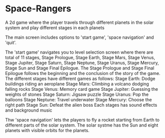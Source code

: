 # Space-Rangers
A 2d game where the player travels through different planets in the solar system and play different stages in each planets

The main screen includes options to 'start game', 'space navigation' and 'quit'.

The 'start game' navigates you to level selection screen where there are total of 11 stages, Stage Prologue, Stage Earth, Stage Mars, Stage Venus, Stage Jupiter, Stage Saturn, Stage Neptune, Stage Uranus, Stage Mercury, Stage Sun and Stage Final Epilogue. The Stage Prologue and Stage Final Epilogue follows the beginning and the conclusion of the story of the game. The different stages have different games as follows:
  Stage Earth: Dodge buildings riding an aeroplane 
  Stage Mars: Climbing a volcano dodging falling rocks
  Stage Venus: Memory card game
  Stage Jupiter: Guessing the weights of stones
  Stage Saturn: Jigsaw puzzle
  Stage Uranus: Pop the balloons
  Stage Neptune: Travel underwater
  Stage Mercury: Choose the right path
  Stage Sun: Defeat the alien boss
Each stages has sound effects and background music

Thw 'space navigation' lets the players to fly a rocket starting from Earth to different parts of the solar system. The solar systme has the Sun and eight planets with visible orbits for the planets.
